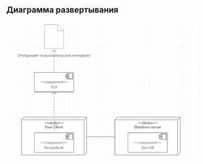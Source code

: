Диаграмма развертывания
---

![Диаграмма развертывания](https://github.com/Belevic/Recipe_Book/blob/master/Documentation/Mockups/Deploynment.png) 

